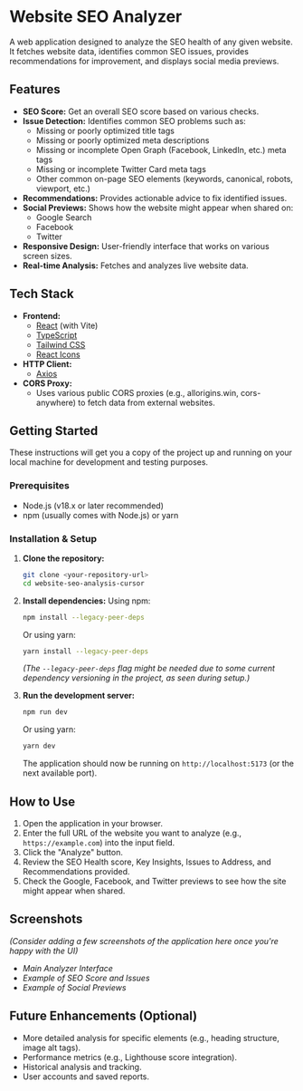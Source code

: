 # Website SEO Analyzer

A web application designed to analyze the SEO health of any given website. It fetches website data, identifies common SEO issues, provides recommendations for improvement, and displays social media previews.

## Features

*   **SEO Score:** Get an overall SEO score based on various checks.
*   **Issue Detection:** Identifies common SEO problems such as:
    *   Missing or poorly optimized title tags
    *   Missing or poorly optimized meta descriptions
    *   Missing or incomplete Open Graph (Facebook, LinkedIn, etc.) meta tags
    *   Missing or incomplete Twitter Card meta tags
    *   Other common on-page SEO elements (keywords, canonical, robots, viewport, etc.)
*   **Recommendations:** Provides actionable advice to fix identified issues.
*   **Social Previews:** Shows how the website might appear when shared on:
    *   Google Search
    *   Facebook
    *   Twitter
*   **Responsive Design:** User-friendly interface that works on various screen sizes.
*   **Real-time Analysis:** Fetches and analyzes live website data.

## Tech Stack

*   **Frontend:**
    *   [React](https://reactjs.org/) (with Vite)
    *   [TypeScript](https://www.typescriptlang.org/)
    *   [Tailwind CSS](https://tailwindcss.com/)
    *   [React Icons](https://react-icons.github.io/react-icons/)
*   **HTTP Client:**
    *   [Axios](https://axios-http.com/)
*   **CORS Proxy:**
    *   Uses various public CORS proxies (e.g., allorigins.win, cors-anywhere) to fetch data from external websites.

## Getting Started

These instructions will get you a copy of the project up and running on your local machine for development and testing purposes.

### Prerequisites

*   Node.js (v18.x or later recommended)
*   npm (usually comes with Node.js) or yarn

### Installation & Setup

1.  **Clone the repository:**
    ```bash
    git clone <your-repository-url>
    cd website-seo-analysis-cursor
    ```

2.  **Install dependencies:**
    Using npm:
    ```bash
    npm install --legacy-peer-deps
    ```
    Or using yarn:
    ```bash
    yarn install --legacy-peer-deps 
    ```
    *(The `--legacy-peer-deps` flag might be needed due to some current dependency versioning in the project, as seen during setup.)*

3.  **Run the development server:**
    ```bash
    npm run dev
    ```
    Or using yarn:
    ```bash
    yarn dev
    ```
    The application should now be running on `http://localhost:5173` (or the next available port).

## How to Use

1.  Open the application in your browser.
2.  Enter the full URL of the website you want to analyze (e.g., `https://example.com`) into the input field.
3.  Click the "Analyze" button.
4.  Review the SEO Health score, Key Insights, Issues to Address, and Recommendations provided.
5.  Check the Google, Facebook, and Twitter previews to see how the site might appear when shared.

## Screenshots

*(Consider adding a few screenshots of the application here once you're happy with the UI)*

*   *Main Analyzer Interface*
*   *Example of SEO Score and Issues*
*   *Example of Social Previews*

## Future Enhancements (Optional)

*   More detailed analysis for specific elements (e.g., heading structure, image alt tags).
*   Performance metrics (e.g., Lighthouse score integration).
*   Historical analysis and tracking.
*   User accounts and saved reports.
